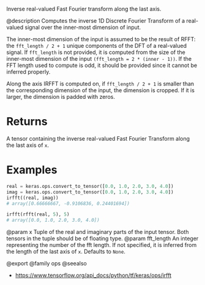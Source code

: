 Inverse real-valued Fast Fourier transform along the last axis.

@description
Computes the inverse 1D Discrete Fourier Transform of a real-valued signal
over the inner-most dimension of input.

The inner-most dimension of the input is assumed to be the result of RFFT:
the `fft_length / 2 + 1` unique components of the DFT of a real-valued
signal. If `fft_length` is not provided, it is computed from the size of the
inner-most dimension of the input `(fft_length = 2 * (inner - 1))`. If the
FFT length used to compute is odd, it should be provided since it cannot
be inferred properly.

Along the axis IRFFT is computed on, if `fft_length / 2 + 1` is smaller than
the corresponding dimension of the input, the dimension is cropped. If it is
larger, the dimension is padded with zeros.

# Returns
A tensor containing the inverse real-valued Fast Fourier Transform
along the last axis of `x`.

# Examples
```python
real = keras.ops.convert_to_tensor([0.0, 1.0, 2.0, 3.0, 4.0])
imag = keras.ops.convert_to_tensor([0.0, 1.0, 2.0, 3.0, 4.0])
irfft((real, imag))
# array([0.66666667, -0.9106836, 0.24401694])
```

```python
irfft(rfft(real, 5), 5)
# array([0.0, 1.0, 2.0, 3.0, 4.0])
```

@param x Tuple of the real and imaginary parts of the input tensor. Both
    tensors in the tuple should be of floating type.
@param fft_length An integer representing the number of the fft length. If not
    specified, it is inferred from the length of the last axis of `x`.
    Defaults to `None`.

@export
@family ops
@seealso
+ <https://www.tensorflow.org/api_docs/python/tf/keras/ops/irfft>
